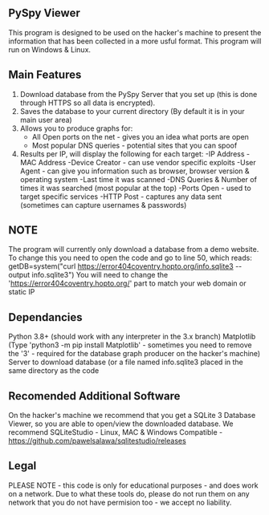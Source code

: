 PySpy Viewer
-------------------------
This program is designed to be used on the hacker's machine to present the information that has been collected in a more usful format.
This program will run on Windows & Linux.

Main Features
-------------------------
1. Download database from the PySpy Server that you set up (this is done through HTTPS so all data is encrypted).
2. Saves the database to your current directory (By default it is in your main user area)
3. Allows you to produce graphs for:
	- All Open ports on the net - gives you an idea what ports are open 
	- Most popular DNS queries - potential sites that you can spoof
4. Results per IP, will display the following for each target:
	-IP Address
	-MAC Address
	-Device Creator - can use vendor specific exploits
	-User Agent - can give you information such as browser, browser version & operating system
	-Last time it was scanned
	-DNS Queries & Number of times it was searched (most popular at the top)
	-Ports Open - used to target specific services
	-HTTP Post - captures any data sent (sometimes can capture usernames & passwords)

NOTE
-------------------------
The program will currently only download a database from a demo website. To change this you need to open the code
and go to line 50, which reads: getDB=system("curl https://error404coventry.hopto.org/info.sqlite3 --output info.sqlite3")
You will need to change the 'https://error404coventry.hopto.org/' part to match your web domain or static IP

Dependancies
-------------------------
Python 3.8+ (should work with any interpreter in the 3.x branch)
Matplotlib (Type 'python3 -m pip install Matplotlib' - sometimes you need to remove the '3' - required for the database graph producer on the hacker's machine)
Server to download database (or a file named info.sqlite3 placed in the same directory as the code

Recomended Additional Software
-------------------------
On the hacker's machine we recommend that you get a SQLite 3 Database Viewer, so you are able to open/view the downloaded database.
We recommend SQLiteStudio - Linux, MAC & Windows Compatible - https://github.com/pawelsalawa/sqlitestudio/releases

Legal
-------------------------
PLEASE NOTE - this code is only for educational purposes - and does work on a network. Due to what these tools do, please do not run them on any network that you do not have permision too - we accept no liability.